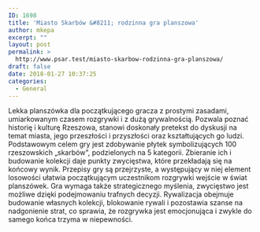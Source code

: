 ```yaml
---
ID: 1698
title: 'Miasto Skarbów &#8211; rodzinna gra planszowa'
author: mkepa
excerpt: ""
layout: post
permalink: >
  http://www.psar.test/miasto-skarbow-rodzinna-gra-planszowa/
draft: false
date: 2018-01-27 10:37:25
categories:
  - General
---
```

Lekka planszówka dla początkującego gracza z prostymi zasadami, umiarkowanym czasem rozgrywki i z dużą grywalnością. Pozwala poznać historię i kulturę Rzeszowa, stanowi doskonały pretekst do dyskusji na temat miasta, jego przeszłości i przyszłości oraz kształtujących go ludzi. Podstawowym celem gry jest zdobywanie płytek symbolizujących 100 rzeszowskich „skarbów", podzielonych na 5 kategorii. Zbieranie ich i budowanie kolekcji daje punkty zwycięstwa, które przekładają się na końcowy wynik. Przepisy gry są przejrzyste, a występujący w niej element losowości ułatwia początkującym uczestnikom rozgrywki wejście w świat planszówek. Gra wymaga także strategicznego myślenia, zwycięstwo jest możliwe dzięki podejmowaniu trafnych decyzji. Rywalizacja obejmuje budowanie własnych kolekcji, blokowanie rywali i pozostawia szanse na nadgonienie strat, co sprawia, że rozgrywka jest emocjonująca i zwykle do samego końca trzyma w niepewności.
